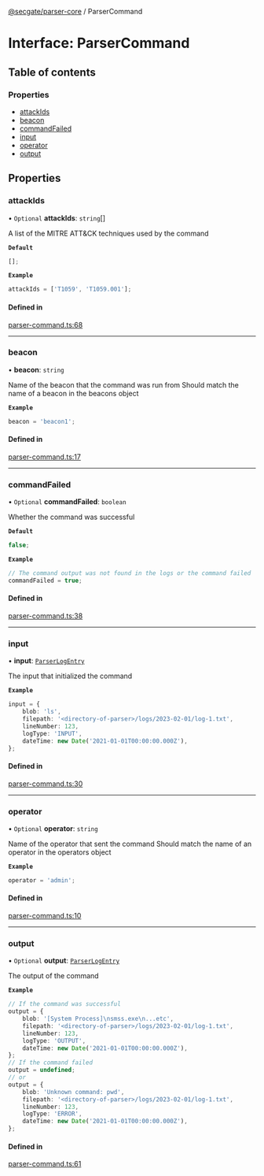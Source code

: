 [@secgate/parser-core](../index.md) / ParserCommand

# Interface: ParserCommand

## Table of contents

### Properties

- [attackIds](ParserCommand.md#attackids)
- [beacon](ParserCommand.md#beacon)
- [commandFailed](ParserCommand.md#commandfailed)
- [input](ParserCommand.md#input)
- [operator](ParserCommand.md#operator)
- [output](ParserCommand.md#output)

## Properties

### attackIds

• `Optional` **attackIds**: `string`[]

A list of the MITRE ATT&CK techniques used by the command

**`Default`**

```ts
[];
```

**`Example`**

```ts
attackIds = ['T1059', 'T1059.001'];
```

#### Defined in

[parser-command.ts:68](https://github.com/khulnasoft/securitylab/blob/bd5dfc45/parsers/parser-core/src/parser-output/parser-command.ts#L68)

---

### beacon

• **beacon**: `string`

Name of the beacon that the command was run from
Should match the name of a beacon in the beacons object

**`Example`**

```ts
beacon = 'beacon1';
```

#### Defined in

[parser-command.ts:17](https://github.com/khulnasoft/securitylab/blob/bd5dfc45/parsers/parser-core/src/parser-output/parser-command.ts#L17)

---

### commandFailed

• `Optional` **commandFailed**: `boolean`

Whether the command was successful

**`Default`**

```ts
false;
```

**`Example`**

```ts
// The command output was not found in the logs or the command failed
commandFailed = true;
```

#### Defined in

[parser-command.ts:38](https://github.com/khulnasoft/securitylab/blob/bd5dfc45/parsers/parser-core/src/parser-output/parser-command.ts#L38)

---

### input

• **input**: [`ParserLogEntry`](ParserLogEntry.md)

The input that initialized the command

**`Example`**

```ts
input = {
	blob: 'ls',
	filepath: '<directory-of-parser>/logs/2023-02-01/log-1.txt',
	lineNumber: 123,
	logType: 'INPUT',
	dateTime: new Date('2021-01-01T00:00:00.000Z'),
};
```

#### Defined in

[parser-command.ts:30](https://github.com/khulnasoft/securitylab/blob/bd5dfc45/parsers/parser-core/src/parser-output/parser-command.ts#L30)

---

### operator

• `Optional` **operator**: `string`

Name of the operator that sent the command
Should match the name of an operator in the operators object

**`Example`**

```ts
operator = 'admin';
```

#### Defined in

[parser-command.ts:10](https://github.com/khulnasoft/securitylab/blob/bd5dfc45/parsers/parser-core/src/parser-output/parser-command.ts#L10)

---

### output

• `Optional` **output**: [`ParserLogEntry`](ParserLogEntry.md)

The output of the command

**`Example`**

```ts
// If the command was successful
output = {
	blob: '[System Process]\nsmss.exe\n...etc',
	filepath: '<directory-of-parser>/logs/2023-02-01/log-1.txt',
	lineNumber: 123,
	logType: 'OUTPUT',
	dateTime: new Date('2021-01-01T00:00:00.000Z'),
};
// If the command failed
output = undefined;
// or
output = {
	blob: 'Unknown command: pwd',
	filepath: '<directory-of-parser>/logs/2023-02-01/log-1.txt',
	lineNumber: 123,
	logType: 'ERROR',
	dateTime: new Date('2021-01-01T00:00:00.000Z'),
};
```

#### Defined in

[parser-command.ts:61](https://github.com/khulnasoft/securitylab/blob/bd5dfc45/parsers/parser-core/src/parser-output/parser-command.ts#L61)
